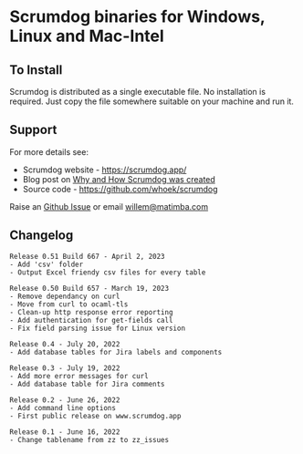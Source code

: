 # Scrumdog binaries for Windows, Linux and Mac-Intel

## To Install

Scrumdog is distributed as a single executable file. No installation is required. Just copy the file somewhere suitable on your machine and run it. 

## Support 

For more details see:

- Scrumdog website - https://scrumdog.app/  
- Blog post on [Why and How Scrumdog was created](https://whoek.com/b/jira-to-sqlite-with-scrumdog)
- Source  code - https://github.com/whoek/scrumdog

Raise an [Github Issue](https://github.com/whoek/scrumdog-binaries/issues/new)  or email willem@matimba.com

## Changelog
```
Release 0.51 Build 667 - April 2, 2023
- Add 'csv' folder
- Output Excel friendy csv files for every table

Release 0.50 Build 657 - March 19, 2023
- Remove dependancy on curl
- Move from curl to ocaml-tls
- Clean-up http response error reporting
- Add authentication for get-fields call
- Fix field parsing issue for Linux version

Release 0.4 - July 20, 2022
- Add database tables for Jira labels and components

Release 0.3 - July 19, 2022
- Add more error messages for curl
- Add database table for Jira comments

Release 0.2 - June 26, 2022
- Add command line options
- First public release on www.scrumdog.app

Release 0.1 - June 16, 2022
- Change tablename from zz to zz_issues


